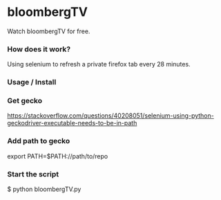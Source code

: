 # bloombergTV
Watch bloombergTV for free.

### How does it work?
Using selenium to refresh a private firefox tab every 28 minutes.

### Usage / Install

### Get gecko
https://stackoverflow.com/questions/40208051/selenium-using-python-geckodriver-executable-needs-to-be-in-path

### Add path to gecko
export PATH=$PATH://path/to/repo

### Start the script
$ python bloombergTV.py

